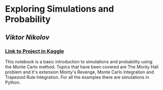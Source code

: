 # Exploring Simulations and Probability

## *Viktor Nikolov*

### [Link to Project in Kaggle](https://www.kaggle.com/code/snailonrock/exploring-simulations-and-probability)

This notebook is a basic introduction to simulations and probability using the Monte Carlo method. Topics that have been covered are The Monty Hall problem and it's extension Monty's Revenge, Monte Carlo Integration and Trapezoid Rule Integration. For all the examples there are simulations in Python.
